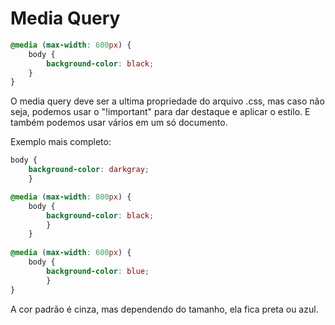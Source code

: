 # Media Query

```CSS
@media (max-width: 600px) {
    body {
        background-color: black;
    }
}
```

O media query deve ser a ultima propriedade do arquivo .css, mas caso não seja, podemos usar o "!important" para dar destaque e aplicar o estilo. E também podemos usar vários em um só documento.

Exemplo mais completo:

```CSS
body {
    background-color: darkgray;
    }

@media (max-width: 800px) {
    body {
        background-color: black;
        }
    }
    
@media (max-width: 600px) {
    body {
        background-color: blue;
        }
}


```

A cor padrão é cinza, mas dependendo do tamanho, ela fica preta ou azul.
